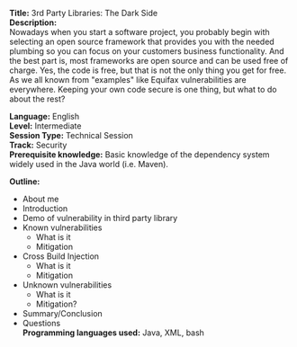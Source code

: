 **Title:** 3rd Party Libraries: The Dark Side  
**Description:**  
Nowadays when you start a software project, you probably begin with selecting an open source framework that provides you with the needed plumbing so you can focus on your customers business functionality. And the best part is, most frameworks are open source and can be used free of charge. Yes, the code is free, but that is not the only thing you get for free. As we all known from "examples" like Equifax vulnerabilities are everywhere. Keeping your own code secure is one thing, but what to do about the rest?

**Language:** English  
**Level:** Intermediate  
**Session Type:** Technical Session  
**Track:** Security  
**Prerequisite knowledge:** Basic knowledge of the dependency system widely used in the Java world (i.e. Maven).

**Outline:**
* About me
* Introduction
* Demo of vulnerability in third party library
* Known vulnerabilities
  - What is it
  - Mitigation
* Cross Build Injection
  - What is it
  - Mitigation
* Unknown vulnerabilities
  - What is it
  - Mitigation?
* Summary/Conclusion
* Questions  
**Programming languages used:** Java, XML, bash
